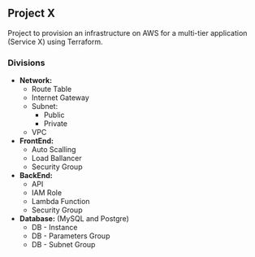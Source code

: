 ## Project X
Project to provision an infrastructure on AWS for a multi-tier application (Service X) using Terraform.

### Divisions
* <strong>Network:</strong> 
    * Route Table
    * Internet Gateway
    * Subnet:
        * Public
        * Private
    * VPC
* <strong>FrontEnd:</strong> 
    * Auto Scalling
    * Load Ballancer
    * Security Group
* <strong>BackEnd:</strong> 
    * API
    * IAM Role
    * Lambda Function
    * Security Group
* <strong>Database:</strong> (MySQL and Postgre) 
    * DB - Instance
    * DB - Parameters Group
    * DB - Subnet Group
